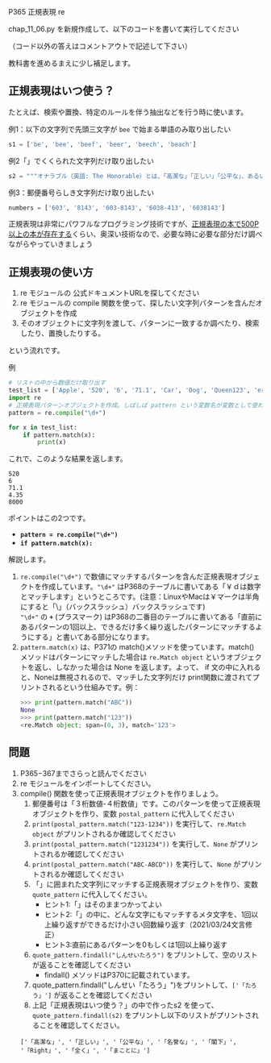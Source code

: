 P365 正規表現 re 

chap_11_06.py を新規作成して、以下のコードを書いて実行してください

（コード以外の答えはコメントアウトで記述して下さい）

教科書を進めるまえに少し補足します。

## 正規表現はいつ使う？

たとえば、検索や置換、特定のルールを伴う抽出などを行う時に使います。

例1：以下の文字列で先頭三文字が `bee` で始まる単語のみ取り出したい
```python
s1 = ['be', 'bee', 'beef', 'beer', 'beech', 'beach']
```
例2「」でくくられた文字列だけ取り出したい
```python
s2 = """オナラブル（英語: The Honorable）とは、「高潔な」「正しい」「公平な」、あるいは「名誉な」という意味。イギリス連邦各国では、首相や閣僚、カナダやオーストラリア・ニュージーランドなどの総督、一部の貴族、大使、大都市の首長に対する敬称或いは儀礼称号。アメリカでは裁判官、判事などにも付けられる。日本語の「閣下」に相当し[1]、名前の前に"The Right Honorable（The Rt. Hon.）"を付けて表記される。 (ここでの「Right」は「全く」「まことに」といった意味である) たとえばイギリスの政治家デーヴィッド・キャメロンの場合だと、"The Right Honorable David Cameron"となる。""" 
```
例3：郵便番号らしき文字列だけ取り出したい
```python
numbers = ['603', '8143', '603-8143', '6038-413', '6038143']
```

正規表現は非常にパワフルなプログラミング技術ですが、[正規表現の本で500P以上の本が存在する](https://www.amazon.co.jp/dp/4873113598)くらい、奥深い技術なので、必要な時に必要な部分だけ調べながらやっていきましょう


## 正規表現の使い方

1. re モジュールの 公式ドキュメントURLを探してください
1. re モジュールの compile 関数を使って、探したい文字列パターンを含んだオブジェクトを作成
1. そのオブジェクトに文字列を渡して、パターンに一致するか調べたり、検索したり、置換したりする。

という流れです。

例

```python
# リストの中から数値だけ取り出す
test_list = ['Apple', '520', '6', '71.1', 'Car', 'Dog', 'Queen123', 'eraser', '4.35', '8000']
import re
# 正規表現パターンオブジェクトを作成。しばしば pattern という変数名が変数として使われます。
pattern = re.compile("\d+")

for x in test_list:
    if pattern.match(x):
        print(x)
```
これで、このような結果を返します。
```
520
6
71.1
4.35
8000
```
ポイントはこの2つです。
+ **`pattern = re.compile("\d+")`**
+ **`if pattern.match(x):`**

解説します。
1. `re.compile("\d+")` で数値にマッチするパターンを含んだ正規表現オブジェクトを作成しています。`"\d+"` はP368のテーブルに書いてある「￥ｄは数字とマッチします」というところです。(注意：LinuxやMacは￥マークは半角にすると「\」（バックスラッシュ）バックスラッシュです)<br>`"\d+"` の **`+`** (プラスマーク) はP368の二番目のテーブルに書いてある「直前にあるパターンの1回以上、できるだけ多く繰り返したパターンにマッチするようにする」と書いてある部分になります。
1. `pattern.match(x)` は、P371の match()メソッドを使っています。match() メソッドはパターンにマッチした場合は `re.Match object` というオブジェクトを返し、しなかった場合は None を返します。よって、 if 文の中に入れると、Noneは無視されるので、マッチした文字列だけ print関数に渡されてプリントされるという仕組みです。例：
    ```python
    >>> print(pattern.match("ABC"))
    None
    >>> print(pattern.match("123"))
    <re.Match object; span=(0, 3), match='123'>
    ```

## 問題

1. P365−367までさらっと読んでください
1. re モジュールをインポートしてください。
1. compile() 関数を使って正規表現オブジェクトを作りましょう。
    1. 郵便番号は「３桁数値-４桁数値」です。このパターンを使って正規表現オブジェクトを作り、変数 `postal_pattern` に代入してください
    1. `print(postal_pattern.match("123-1234"))` を実行して、`re.Match object` がプリントされるか確認してください
    1. `print(postal_pattern.match("1231234"))` を実行して、`None` がプリントされるか確認してください
    1. `print(postal_pattern.match("ABC-ABCD"))` を実行して、`None` がプリントされるか確認してください
    1. 「」に囲まれた文字列にマッチする正規表現オブジェクトを作り、変数 `quote_pattern` に代入してください。   
        + ヒント1:「」はそのままつかってよい
        + ヒント2:「」の中に、どんな文字にもマッチするメタ文字を、1回以上繰り返すができるだけ小さい回数繰り返す（2021/03/24文言修正）
        + ヒント3:直前にあるパターンを0もしくは1回以上繰り返す
    1. `quote_pattern.findall("しんせいたろう")` をプリントして、空のリストが返ることを確認してください
        + findall() メソッドはP370に記載されています。
    1. quote_pattern.findall("しんせい「たろう」")をプリントして、`['「たろう」']` が返ることを確認してください
    1. 上記「正規表現はいつ使う？」の中で作ったs2 を使って、`quote_pattern.findall(s2)` をプリントし以下のリストがプリントされることを確認してください。
    ```
    ['「高潔な」', '「正しい」', '「公平な」', '「名誉な」', '「閣下」', '「Right」', '「全く」', '「まことに」']
    ```








